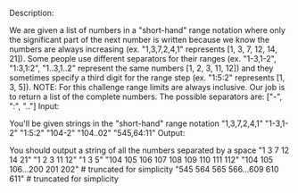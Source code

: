 Description:

We are given a list of numbers in a "short-hand" range notation where only the significant part of the next number is written because we know the numbers are always increasing (ex. "1,3,7,2,4,1" represents [1, 3, 7, 12, 14, 21]). Some people use different separators for their ranges (ex. "1-3,1-2", "1:3,1:2", "1..3,1..2" represent the same numbers [1, 2, 3, 11, 12]) and they sometimes specify a third digit for the range step (ex. "1:5:2" represents [1, 3, 5]).
NOTE: For this challenge range limits are always inclusive.
Our job is to return a list of the complete numbers.
The possible separators are: ["-", ":", ".."]
Input:

You'll be given strings in the "short-hand" range notation
"1,3,7,2,4,1"
"1-3,1-2"
"1:5:2"
"104-2"
"104..02"
"545,64:11"
Output:

You should output a string of all the numbers separated by a space
"1 3 7 12 14 21"
"1 2 3 11 12"
"1 3 5"
"104 105 106 107 108 109 110 111 112"
"104 105 106...200 201 202" # truncated for simplicity
"545 564 565 566...609 610 611" # truncated for simplicity
